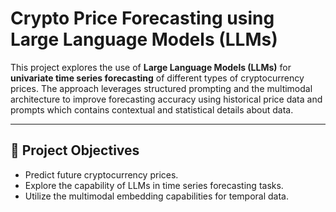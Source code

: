 # Crypto Price Forecasting using Large Language Models (LLMs)
This project explores the use of **Large Language Models (LLMs)** for **univariate time series forecasting** of different types of cryptocurrency prices. The approach leverages structured prompting and the multimodal architecture to improve forecasting accuracy using historical price data and prompts which contains contextual and statistical details about data.

---

## 📌 Project Objectives

- Predict future cryptocurrency prices.
- Explore the capability of LLMs in time series forecasting tasks.
- Utilize the multimodal embedding capabilities for temporal data.
